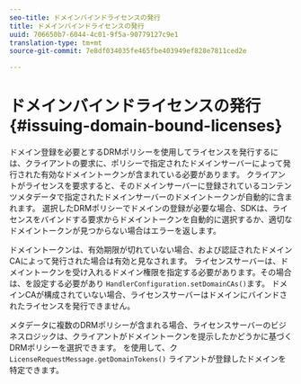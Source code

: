 ```yaml
---
seo-title: ドメインバインドライセンスの発行
title: ドメインバインドライセンスの発行
uuid: 706650b7-6044-4c01-9f5a-90779127c9e1
translation-type: tm+mt
source-git-commit: 7e8df034035fe465fbe403949ef828e7811ced2e

---
```



# ドメインバインドライセンスの発行{#issuing-domain-bound-licenses}

ドメイン登録を必要とするDRMポリシーを使用してライセンスを発行するには、クライアントの要求に、ポリシーで指定されたドメインサーバーによって発行された有効なドメイントークンが含まれている必要があります。 クライアントがライセンスを要求すると、そのドメインサーバーに登録されているコンテンツメタデータで指定されたドメインサーバーのドメイントークンが自動的に含まれます。 選択したDRMポリシーでドメインの登録が必要な場合、SDKは、ライセンスをバインドする要求からドメイントークンを自動的に選択するか、適切なドメイントークンが見つからない場合はエラーを返します。

ドメイントークンは、有効期限が切れていない場合、および認証されたドメインCAによって発行された場合は有効と見なされます。 ライセンスサーバーは、ドメイントークンを受け入れるドメイン権限を指定する必要があります。その場合は、を設定する必要があり `HandlerConfiguration.setDomainCAs()`ます。 ドメインCAが構成されていない場合、ライセンスサーバーはドメインにバインドされたライセンスを発行できません。

メタデータに複数のDRMポリシーが含まれる場合、ライセンスサーバーのビジネスロジックは、クライアントがドメイントークンを提示したかどうかに基づくDRMポリシーを選択できます。 を使用して、ク `LicenseRequestMessage.getDomainTokens()` ライアントが登録したドメインを特定できます。
